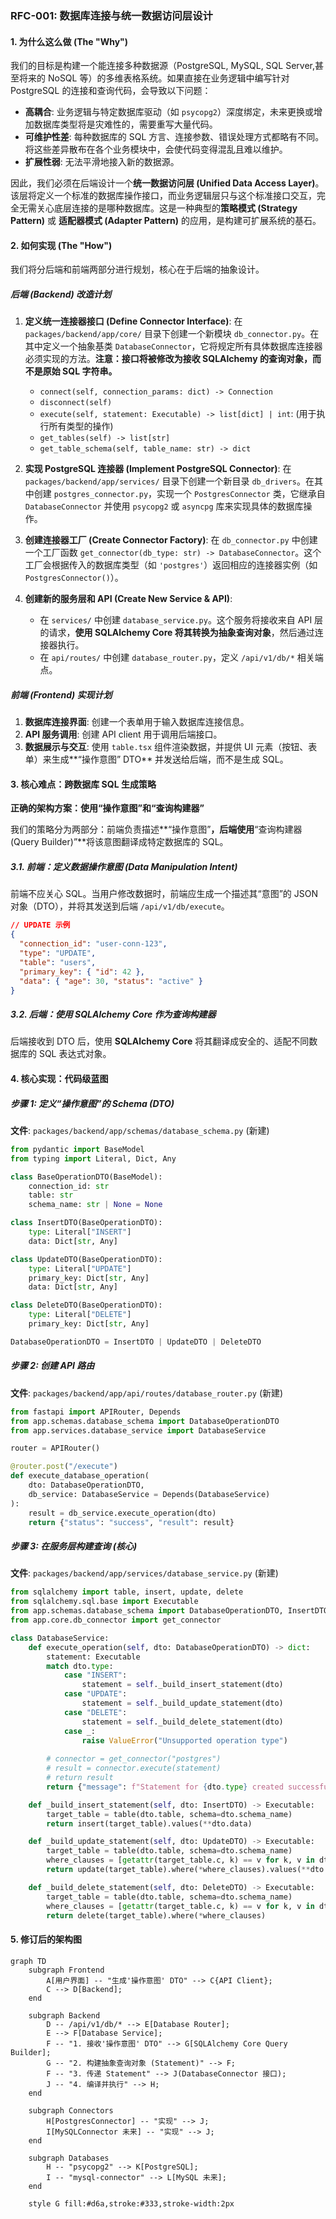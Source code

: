 ### RFC-001: 数据库连接与统一数据访问层设计

#### 1. 为什么这么做 (The "Why")

我们的目标是构建一个能连接多种数据源（PostgreSQL, MySQL, SQL Server,甚至将来的 NoSQL 等）的多维表格系统。如果直接在业务逻辑中编写针对 PostgreSQL 的连接和查询代码，会导致以下问题：

*   **高耦合**: 业务逻辑与特定数据库驱动（如 `psycopg2`）深度绑定，未来更换或增加数据库类型将是灾难性的，需要重写大量代码。
*   **可维护性差**: 每种数据库的 SQL 方言、连接参数、错误处理方式都略有不同。将这些差异散布在各个业务模块中，会使代码变得混乱且难以维护。
*   **扩展性弱**: 无法平滑地接入新的数据源。

因此，我们必须在后端设计一个**统一数据访问层 (Unified Data Access Layer)**。该层将定义一个标准的数据库操作接口，而业务逻辑层只与这个标准接口交互，完全无需关心底层连接的是哪种数据库。这是一种典型的**策略模式 (Strategy Pattern)** 或 **适配器模式 (Adapter Pattern)** 的应用，是构建可扩展系统的基石。

#### 2. 如何实现 (The "How")

我们将分后端和前端两部分进行规划，核心在于后端的抽象设计。

##### **后端 (Backend) 改造计划**

1.  **定义统一连接器接口 (Define Connector Interface)**:
    在 `packages/backend/app/core/` 目录下创建一个新模块 `db_connector.py`。在其中定义一个抽象基类 `DatabaseConnector`，它将规定所有具体数据库连接器必须实现的方法。**注意：接口将被修改为接收 SQLAlchemy 的查询对象，而不是原始 SQL 字符串。**
    *   `connect(self, connection_params: dict) -> Connection`
    *   `disconnect(self)`
    *   `execute(self, statement: Executable) -> list[dict] | int`: (用于执行所有类型的操作)
    *   `get_tables(self) -> list[str]`
    *   `get_table_schema(self, table_name: str) -> dict`

2.  **实现 PostgreSQL 连接器 (Implement PostgreSQL Connector)**:
    在 `packages/backend/app/services/` 目录下创建一个新目录 `db_drivers`。在其中创建 `postgres_connector.py`，实现一个 `PostgresConnector` 类，它继承自 `DatabaseConnector` 并使用 `psycopg2` 或 `asyncpg` 库来实现具体的数据库操作。

3.  **创建连接器工厂 (Create Connector Factory)**:
    在 `db_connector.py` 中创建一个工厂函数 `get_connector(db_type: str) -> DatabaseConnector`。这个工厂会根据传入的数据库类型（如 `'postgres'`）返回相应的连接器实例（如 `PostgresConnector()`）。

4.  **创建新的服务层和 API (Create New Service & API)**:
    *   在 `services/` 中创建 `database_service.py`。这个服务将接收来自 API 层的请求，**使用 SQLAlchemy Core 将其转换为抽象查询对象**，然后通过连接器执行。
    *   在 `api/routes/` 中创建 `database_router.py`，定义 `/api/v1/db/*` 相关端点。

##### **前端 (Frontend) 实现计划**

1.  **数据库连接界面**: 创建一个表单用于输入数据库连接信息。
2.  **API 服务调用**: 创建 API client 用于调用后端接口。
3.  **数据展示与交互**: 使用 `table.tsx` 组件渲染数据，并提供 UI 元素（按钮、表单）来生成**“操作意图” DTO** 并发送给后端，而不是生成 SQL。

#### 3. 核心难点：跨数据库 SQL 生成策略

**正确的架构方案：使用“操作意图”和“查询构建器”**

我们的策略分为两部分：前端负责描述**“操作意图”**，后端使用**“查询构建器 (Query Builder)”**将该意图翻译成特定数据库的 SQL。

##### **3.1. 前端：定义数据操作意图 (Data Manipulation Intent)**

前端不应关心 SQL。当用户修改数据时，前端应生成一个描述其“意图”的 JSON 对象（DTO），并将其发送到后端 `/api/v1/db/execute`。

```json
// UPDATE 示例
{
  "connection_id": "user-conn-123",
  "type": "UPDATE",
  "table": "users",
  "primary_key": { "id": 42 },
  "data": { "age": 30, "status": "active" }
}
```

##### **3.2. 后端：使用 SQLAlchemy Core 作为查询构建器**

后端接收到 DTO 后，使用 **SQLAlchemy Core** 将其翻译成安全的、适配不同数据库的 SQL 表达式对象。

#### 4. 核心实现：代码级蓝图

##### **步骤 1: 定义“操作意图”的 Schema (DTO)**
**文件**: `packages/backend/app/schemas/database_schema.py` (新建)
```python
from pydantic import BaseModel
from typing import Literal, Dict, Any

class BaseOperationDTO(BaseModel):
    connection_id: str
    table: str
    schema_name: str | None = None

class InsertDTO(BaseOperationDTO):
    type: Literal["INSERT"]
    data: Dict[str, Any]

class UpdateDTO(BaseOperationDTO):
    type: Literal["UPDATE"]
    primary_key: Dict[str, Any]
    data: Dict[str, Any]

class DeleteDTO(BaseOperationDTO):
    type: Literal["DELETE"]
    primary_key: Dict[str, Any]

DatabaseOperationDTO = InsertDTO | UpdateDTO | DeleteDTO
```

##### **步骤 2: 创建 API 路由**
**文件**: `packages/backend/app/api/routes/database_router.py` (新建)
```python
from fastapi import APIRouter, Depends
from app.schemas.database_schema import DatabaseOperationDTO
from app.services.database_service import DatabaseService

router = APIRouter()

@router.post("/execute")
def execute_database_operation(
    dto: DatabaseOperationDTO,
    db_service: DatabaseService = Depends(DatabaseService)
):
    result = db_service.execute_operation(dto)
    return {"status": "success", "result": result}
```

##### **步骤 3: 在服务层构建查询 (核心)**
**文件**: `packages/backend/app/services/database_service.py` (新建)
```python
from sqlalchemy import table, insert, update, delete
from sqlalchemy.sql.base import Executable
from app.schemas.database_schema import DatabaseOperationDTO, InsertDTO, UpdateDTO, DeleteDTO
from app.core.db_connector import get_connector

class DatabaseService:
    def execute_operation(self, dto: DatabaseOperationDTO) -> dict:
        statement: Executable
        match dto.type:
            case "INSERT":
                statement = self._build_insert_statement(dto)
            case "UPDATE":
                statement = self._build_update_statement(dto)
            case "DELETE":
                statement = self._build_delete_statement(dto)
            case _:
                raise ValueError("Unsupported operation type")
        
        # connector = get_connector("postgres")
        # result = connector.execute(statement)
        # return result
        return {"message": f"Statement for {dto.type} created successfully."}

    def _build_insert_statement(self, dto: InsertDTO) -> Executable:
        target_table = table(dto.table, schema=dto.schema_name)
        return insert(target_table).values(**dto.data)

    def _build_update_statement(self, dto: UpdateDTO) -> Executable:
        target_table = table(dto.table, schema=dto.schema_name)
        where_clauses = [getattr(target_table.c, k) == v for k, v in dto.primary_key.items()]
        return update(target_table).where(*where_clauses).values(**dto.data)

    def _build_delete_statement(self, dto: DeleteDTO) -> Executable:
        target_table = table(dto.table, schema=dto.schema_name)
        where_clauses = [getattr(target_table.c, k) == v for k, v in dto.primary_key.items()]
        return delete(target_table).where(*where_clauses)
```

#### 5. 修订后的架构图

```mermaid
graph TD
    subgraph Frontend
        A[用户界面] -- "生成'操作意图' DTO" --> C{API Client};
        C --> D[Backend];
    end

    subgraph Backend
        D -- /api/v1/db/* --> E[Database Router];
        E --> F[Database Service];
        F -- "1. 接收'操作意图' DTO" --> G[SQLAlchemy Core Query Builder];
        G -- "2. 构建抽象查询对象 (Statement)" --> F;
        F -- "3. 传递 Statement" --> J(DatabaseConnector 接口);
        J -- "4. 编译并执行" --> H;
    end

    subgraph Connectors
        H[PostgresConnector] -- "实现" --> J;
        I[MySQLConnector 未来] -- "实现" --> J;
    end

    subgraph Databases
        H -- "psycopg2" --> K[PostgreSQL];
        I -- "mysql-connector" --> L[MySQL 未来];
    end

    style G fill:#d6a,stroke:#333,stroke-width:2px
```
